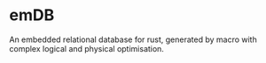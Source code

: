 # emDB
An embedded relational database for rust, generated by macro with complex logical and physical optimisation.
